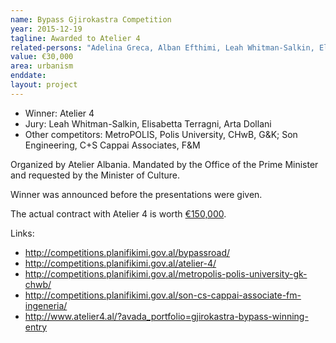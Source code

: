 ```yaml
---
name: Bypass Gjirokastra Competition
year: 2015-12-19
tagline: Awarded to Atelier 4
related-persons: "Adelina Greca, Alban Efthimi, Leah Whitman-Salkin, Elisabetta Terragni, Arta Dollani, Edi Rama, Mirela Kumbaro"
value: €30,000
area: urbanism
enddate:
layout: project
---
```

* Winner: Atelier 4
* Jury: Leah Whitman-Salkin, Elisabetta Terragni, Arta Dollani
* Other competitors: MetroPOLIS, Polis University, CHwB, G&K; Son Engineering, C+S Cappai Associates, F&M

Organized by Atelier Albania.
Mandated by the Office of the Prime Minister and requested by the Minister of Culture.

Winner was announced before the presentations were given.

The actual contract with Atelier 4 is worth [€150,000](http://www.planifikimi.gov.al/?q=sq/content/artikulli-p%C3%ABr-kontrat%C3%ABn-fituese-t%C3%AB-projektit-t%C3%AB-bypass-it-gjirokast%C3%ABr).


Links:
* <http://competitions.planifikimi.gov.al/bypassroad/>
* <http://competitions.planifikimi.gov.al/atelier-4/>
* <http://competitions.planifikimi.gov.al/metropolis-polis-university-gk-chwb/>
* <http://competitions.planifikimi.gov.al/son-cs-cappai-associate-fm-ingeneria/>
* <http://www.atelier4.al/?avada_portfolio=gjirokastra-bypass-winning-entry>

